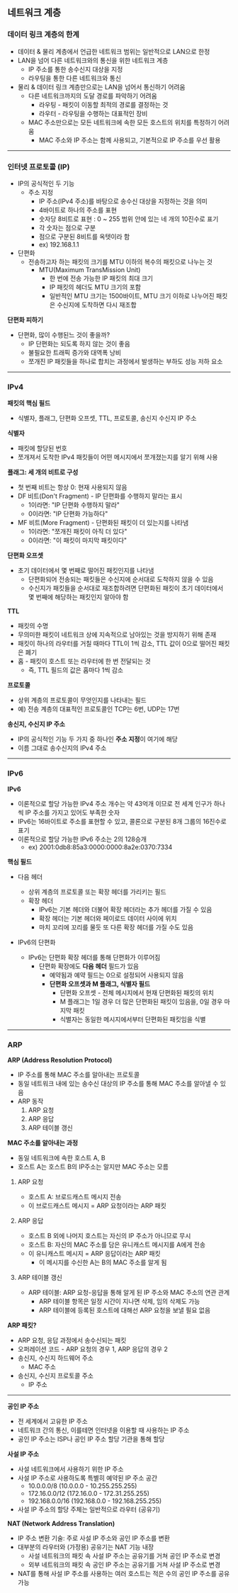 ## 네트워크 계층

### 데이터 링크 계층의 한계
- 데이터 & 물리 계층에서 언급한 네트워크 범위는 일반적으로 LAN으로 한정 
- LAN을 넘어 다른 네트워크와의 통신을 위한 네트워크 계층 
  - IP 주소를 통한 송수신지 대상을 지정 
  - 라우팅을 통한 다른 네트워크와 통신
- 물리 & 데이터 링크 계층만으로는 LAN을 넘어서 통신하기 어려움 
  - 다른 네트워크까지의 도달 경로를 파악하기 어려움 
    - 라우팅 - 패킷이 이동할 최적의 경로를 결정하는 것 
    - 라우터 - 라우팅을 수행하는 대표적인 장비
  - MAC 주소만으로는 모든 네트워크에 속한 모든 호스트의 위치를 특정하기 어려움 
    - MAC 주소와 IP 주소는 함께 사용되고, 기본적으로 IP 주소를 우선 활용

---

### 인터넷 프로토콜 (IP)  
- IP의 공식적인 두 기능 
  - 주소 지정 
    - IP 주소(IPv4 주소)를 바탕으로 송수신 대상을 지정하는 것을 의미 
    - 4바이트로 하나의 주소를 표현 
    - 숫자당 8비트로 표현 : 0 ~ 255 범위 안에 있는 네 개의 10진수로 표기 
    - 각 숫자는 점으로 구분 
    - 점으로 구분된 8비트를 옥텟이라 함 
    - ex) 192.168.1.1
- 단편화 
  - 전송하고자 하는 패킷의 크기를 MTU 이하의 복수의 패킷으로 나누는 것 
    - MTU(Maximum TransMission Unit)
      - 한 번에 전송 가능한 IP 패킷의 최대 크기 
      - IP 패킷의 헤더도 MTU 크기의 포함 
      - 일반적인 MTU 크기는 1500바이트, MTU 크기 이하로 나누어진 패킷은 수신지에 도착하면 다시 재조합

**단편화 피하기**
- 단편화, 많이 수행된느 것이 좋을까? 
  - IP 단편화는 되도록 하지 않는 것이 좋음 
  - 불필요한 트래픽 증가와 대역폭 낭비 
  - 쪼개진 IP 패킷들을 하나로 합치는 과정에서 발생하는 부하도 성능 저하 요소


---

### IPv4

**패킷의 핵심 필드**  
- 식별자, 플래그, 단편화 오프셋, TTL, 프로토콜, 송신지 수신지 IP 주소

**식별자**
- 패킷에 할당된 번호 
- 쪼개져서 도착한 IPv4 패킷들이 어떤 메시지에서 쪼개졌는지를 알기 위해 사용

**플래그: 세 개의 비트로 구성**
- 첫 번째 비트는 항상 0: 현재 사용되지 않음 
- DF 비트(Don't Fragment) - IP 단편화를 수행하지 말라는 표시 
  - 1이라면: "IP 단편화 수행하지 말라"
  - 0이라면: "IP 단편화 가능하다"
- MF 비트(More Fragment) - 단편화된 패킷이 더 있는지를 나타냄 
  - 1이라면: "쪼개진 패킷이 아직 더 있다"
  - 0이라면: "이 패킷이 마지막 패킷이다"

**단편화 오프셋**  
- 초기 데이터에서 몇 번째로 떨어진 패킷인지를 나타냄 
  - 단편화되어 전송되는 패킷들은 수신지에 순서대로 도착하지 않을 수 있음 
  - 수신지가 패킷들을 순서대로 재조합하려면 단편화된 패킷이 초기 데이터에서 몇 번째에 해당하는 패킷인지 알아야 함

**TTL**
- 패킷의 수명 
- 무의미한 패킷이 네트워크 상에 지속적으로 남아있는 것을 방지하기 위해 존재 
- 패킷이 하나의 라우터를 거칠 때마다 TTL이 1씩 감소, TTL 값이 0으로 떨어진 패킷은 폐기 
- 홉 - 패킷이 호스트 또는 라우터에 한 번 전달되는 것 
  - 즉, TTL 필드의 값은 홉마다 1씩 감소

**프로토콜**
- 상위 계층의 프로토콜이 무엇인지를 나타내는 필드 
- 예) 전송 계층의 대표적인 프로토콜인 TCP는 6번, UDP는 17번

**송신지, 수신지 IP 주소**
- IP의 공식적인 기능 두 가지 중 하나인 **주소 지정**이 여기에 해당
- 이름 그대로 송수신지의 IPv4 주소

---

### IPv6

**IPv6**
- 이론적으로 할당 가능한 IPv4 주소 개수는 약 43억개 이므로 전 세계 인구가 하나씩 IP 주소를 가지고 있어도 부족한 숫자 
- IPv6는 16바이트로 주소를 표현할 수 있고, 콜론으로 구분된 8개 그룹의 16진수로 표기 
- 이론적으로 할당 가능한 IPv6 주소는 2의 128승개
  - ex) 2001:0db8:85a3:0000:0000:8a2e:0370:7334

**핵심 필드**  
- 다음 헤더 
  - 상위 계층의 프로토콜 또는 확장 헤더를 가리키는 필드 
  - 확장 헤더 
    - IPv6는 기본 헤더와 더불어 확장 헤더라는 추가 헤더를 가질 수 있음 
    - 확장 헤더는 기본 헤더와 페이로드 데이터 사이에 위치 
    - 마치 꼬리에 꼬리를 물듯 또 다른 확장 헤더를 가질 수도 있음

- IPv6의 단편화
  - IPv6는 단편화 확장 헤더를 통해 단편화가 이루어짐 
    - 단편화 확장에도 **다음 헤더** 필드가 있음 
      - 예약됨과 예약 필드는 0으로 설정되어 사용되지 않음 
      - **단편화 오프셋과 M 플래그, 식별자 필드** 
        - 단편화 오프셋 - 전체 메시지에서 현재 단편화된 패킷의 위치 
        - M 플래그는 1일 경우 더 많은 단편화된 패킷이 있음을, 0일 경우 마지막 패킷 
        - 식별자는 동일한 메시지에서부터 단편화된 패킷임을 식별

---

### ARP

**ARP (Address Resolution Protocol)**  
- IP 주소를 통해 MAC 주소를 알아내는 프로토콜 
- 동일 네트워크 내에 있는 송수신 대상의 IP 주소를 통해 MAC 주소를 알아낼 수 있음 
- ARP 동작 
  1. ARP 요청 
  2. ARP 응답
  3. ARP 테이블 갱신

**MAC 주소를 알아내는 과정**  
- 동일 네트워크에 속한 호스트 A, B 
- 호스트 A는 호스트 B의 IP주소는 알지만 MAC 주소는 모름
 
1. ARP 요청 
   - 호스트 A: 브로드캐스트 메시지 전송 
   - 이 브로드캐스트 메시지 = ARP 요청이라는 ARP 패킷
2. ARP 응답 
   - 호스트 B 외에 나머지 호스트는 자신의 IP 주소가 아니므로 무시
   - 호스트 B: 자신의 MAC 주소를 담은 유니캐스트 메시지를 A에게 전송 
   - 이 유니캐스트 메시지 = ARP 응답이라는 ARP 패킷
     - 이 메시지를 수신한 A는 B의 MAC 주소를 알게 됨

3. ARP 테이블 갱신 
   - ARP 테이블: ARP 요청-응답을 통해 알게 된 IP 주소와 MAC 주소의 연관 관계 
     - ARP 테이블 항목은 일정 시간이 지나면 삭제, 임의 삭제도 가능 
     - ARP 테이블에 등록된 호스트에 대해선 ARP 요청을 보낼 필요 없음

**ARP 패킷?**
- ARP 요청, 응답 과정에서 송수신되는 패킷 
- 오퍼레이션 코드 - ARP 요청의 경우 1, ARP 응답의 경우 2 
- 송신지, 수신지 하드웨어 주소 
  - MAC 주소
- 송신지, 수신지 프로토콜 주소
  - IP 주소

---

**공인 IP 주소**
- 전 세계에서 고유한 IP 주소 
- 네트워크 간의 통신, 이를테면 인터넷을 이용할 때 사용하는 IP 주소 
- 공인 IP 주소는 ISP나 공인 IP 주소 할당 기관을 통해 할당  

**사설 IP 주소**  
- 사설 네트워크에서 사용하기 위한 IP 주소 
- 사설 IP 주소로 사용하도록 특별히 예약된 IP 주소 공간 
  - 10.0.0.0/8 (10.0.0.0 - 10.255.255.255)
  - 172.16.0.0/12 (172.16.0.0 - 172.31.255.255)
  - 192.168.0.0/16 (192.168.0.0 - 192.168.255.255) 
- 사설 IP 주소의 할당 주체는 일반적으로 라우터 (공유기)

**NAT (Network Address Translation)**  
- IP 주소 변환 기술: 주로 사설 IP 주소와 공인 IP 주소를 변환 
- 대부분의 라우터와 (가정용) 공유기는 NAT 기능 내장 
  - 사설 네트워크의 패킷 속 사설 IP 주소는 공유기를 거쳐 공인 IP 주소로 변경 
  - 외부 네트워크의 패킷 속 공인 IP 주소는 공유기를 거쳐 사설 IP 주소로 변경
- NAT를 통해 사설 IP 주소를 사용하는 여러 호스트는 적은 수의 공인 IP 주소를 공유 가능